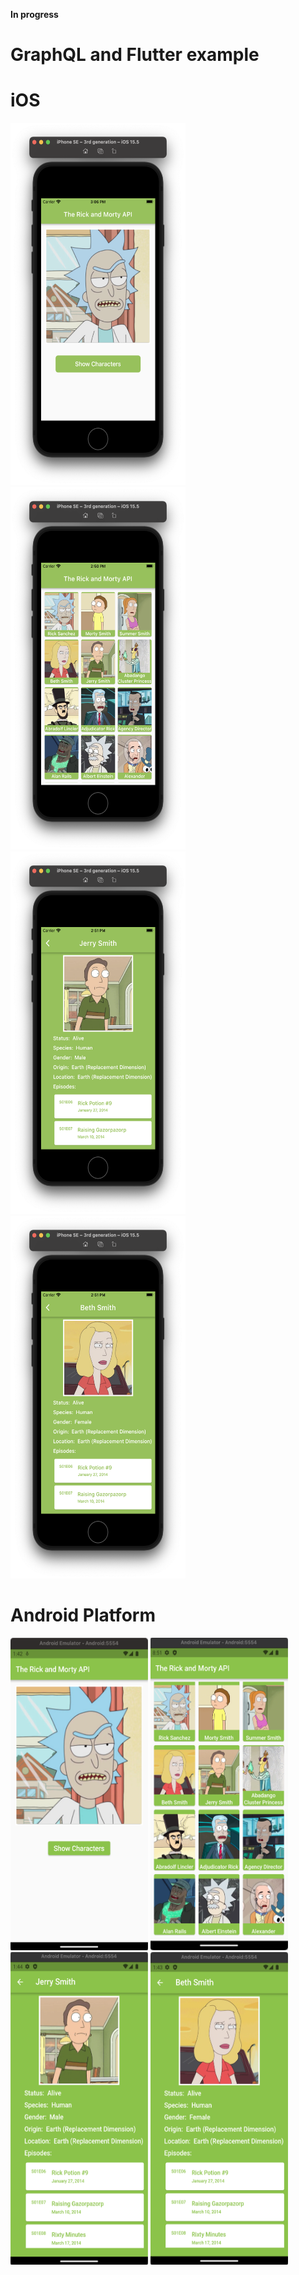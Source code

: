 **In progress**
# GraphQL and Flutter example

# iOS

<p align="left">
<img src="https://github.com/CodingFlutter/flutter_graphql/blob/main/assets/pics/ios_pic1.png" width="280" height="580" hspace="0"/> 
<img src="https://github.com/CodingFlutter/flutter_graphql/blob/main/assets/pics/ios_pic2.png" width="280" height="580" hspace="0"/>
<img src="https://github.com/CodingFlutter/flutter_graphql/blob/main/assets/pics/ios_pic3.png" width="280" height="580" hspace="0"/> 
<img src="https://github.com/CodingFlutter/flutter_graphql/blob/main/assets/pics/ios_pic4.png" width="280" height="580" hspace="0"/>
</p>

# Android Platform

<p align="left">
<img src="https://github.com/CodingFlutter/flutter_graphql/blob/main/assets/pics/and_pic1.png" width="220" height="500"/> 
<img src="https://github.com/CodingFlutter/flutter_graphql/blob/main/assets/pics/and_pic2.png" width="220" height="500"/>
<img src="https://github.com/CodingFlutter/flutter_graphql/blob/main/assets/pics/and_pic3.png" width="220" height="500"/> 
<img src="https://github.com/CodingFlutter/flutter_graphql/blob/main/assets/pics/and_pic4.png" width="220" height="500"/>
</p>
